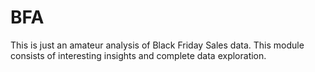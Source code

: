# BFA
This is just an amateur analysis of Black Friday Sales data. This module consists of interesting insights and complete data exploration.

